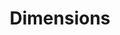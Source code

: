 ---
layout: default
bigquery: https://console.cloud.google.com/bigquery?p=covid-19-dimensions-ai&page=table&d=data&t=publications
contributors: Digital Science, https://www.digital-science.com/
cost: Free for personal, non-commercial use.
description: Dimensions contains more than 100 million publications, ranging from
  articles published in scholarly journals, books and book chapters, to preprints
  and conference proceedings. All publications are contextualized with linked data
  sets, funding, publications, patents, clinical trials, and policy documents. You
  can also view associated categories, funders, institutions, and researcher profiles.
documentation: https://docs.dimensions.ai/bigquery/index.html
last_edit: Mon, 04 Apr 2022 19:04:00 GMT
location: https://www.dimensions.ai/products/free/
maintained_by: Digital Science, https://www.digital-science.com/
schema_fields: '[''expiration_year'', ''address'', ''date'', ''associated_publication_id'',
  ''journal_lists'', ''investigators'', ''created_date'', ''legal_status'', ''wikipedia_url'',
  ''open_access_categories_v2'', ''jurisdiction'', ''mesh_headings'', ''categories'',
  ''category_for'', ''date_online'', ''grant_number'', ''inventor_names'', ''date_normal'',
  ''year'', ''category_uoa'', ''funder_org_cities'', ''labels'', ''citations'', ''journal'',
  ''original_title'', ''current_assignee'', ''funding_jpy'', ''phase'', ''legal_events'',
  ''issue'', ''filing_status'', ''repository_name'', ''category_hra'', ''doi'', ''end_year'',
  ''funding_usd'', ''funder_org_state_codes'', ''original_assignee_orgs'', ''cpc'',
  ''category_rcdc'', ''publication_year'', ''research_org_country_names'', ''editors'',
  ''links'', ''gender'', ''description'', ''email_address'', ''types'', ''current_assignee_countries'',
  ''category_sdg'', ''altmetrics'', ''abstract'', ''title'', ''interventions'', ''book_series_title'',
  ''established'', ''status'', ''patent_ids'', ''funder_orgs'', ''research_org_state_names'',
  ''ipcr'', ''date_print'', ''publisher'', ''funding_currency'', ''type'', ''authors'',
  ''conference'', ''associated_publication_pmid'', ''funder_org'', ''funder_org_countries'',
  ''funding_cad'', ''resulting_publication_doi'', ''source_id'', ''funder_countries'',
  ''funding_cny'', ''name'', ''family_id'', ''assignee_countries'', ''funding_details'',
  ''repository_id'', ''researcher_ids'', ''original_abstract'', ''id'', ''book_title'',
  ''external_ids'', ''parent_id'', ''current_assignee_orgs'', ''acknowledgements'',
  ''open_access_categories'', ''language'', ''acronyms'', ''linkout'', ''original_assignee_countries'',
  ''pmid'', ''acronym'', ''date_imported_gbq'', ''foa_number'', ''resulting_publication_ids'',
  ''reference_ids'', ''publication_ids'', ''funding_chf'', ''category_hrcs_rac'',
  ''relationships'', ''citation_string'', ''registry'', ''research_org_state_codes'',
  ''granted_date'', ''eisbn'', ''arxiv_id'', ''filing_year'', ''category_icrp_cso'',
  ''granted_year'', ''cited_by_ids'', ''start_date'', ''funding_gbp'', ''active_years'',
  ''priority_date'', ''research_org_city_names'', ''concepts'', ''assignee_orgs'',
  ''pmcid'', ''clinical_trial_ids'', ''aliases'', ''category_hrcs_hc'', ''organisation_details'',
  ''conditions'', ''embargo_date'', ''research_org_cities'', ''funding_nzd'', ''publication_date'',
  ''volume'', ''research_org_countries'', ''funding_eur'', ''pages'', ''repository_url'',
  ''supporting_grant_ids'', ''associated_publication_arxiv_id'', ''funding_amount'',
  ''filing_date'', ''funding_aud'', ''category_bra'', ''priority_year'', ''citations_count'',
  ''funder_org_acronyms'', ''license'', ''brief_title'', ''research_orgs'', ''kind'',
  ''associated_publication_doi'', ''start_year'', ''mesh_terms'', ''original_assignee'',
  ''family_count'', ''associated_grant_ids'', ''metrics'', ''category_icrp_ct'', ''isbn'',
  ''expiration_date'', ''subtitles'', ''proceedings_title'', ''end_date'', ''application_number'',
  ''date_modified'', ''date_inserted'', ''family_members_ids'']'
shortname: dimensions
tags:
- scholarly literature
- patents
- funding
- clinical trials
- academic profiles
terms_of_use: 'Use of both the Dimensions COVID-19 dataset and full Dimensions dataset
  are subject to the Dimensions Terms of use: https://www.dimensions.ai/policies-terms-legal '
title: Dimensions
uuid: dcff88bd-fe6b-4fdb-8159-809bf9d7bc1c
---